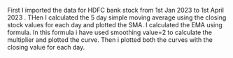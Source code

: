 First I imported the data for HDFC bank stock from 1st Jan 2023 to 1st April 2023 . 
THen I calculated the 5 day simple moving average using the closing stock values for each day and plotted the SMA.
I calculated the EMA using formula. In this formula i have used smoothing value=2 to calculate the multiplier and plotted the curve.
Then i plotted both the curves with the closing value for each day.
